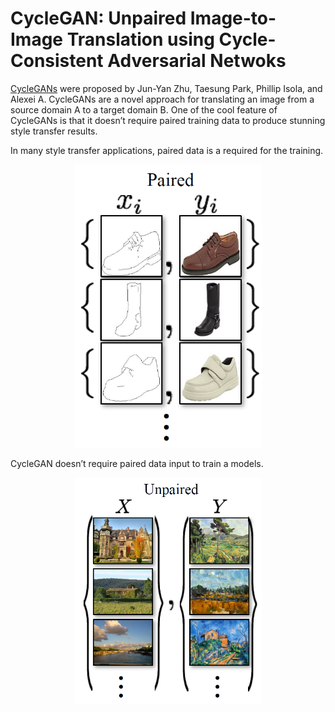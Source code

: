 ﻿# CycleGAN: Unpaired Image-to-Image Translation using Cycle-Consistent Adversarial Netwoks

[CycleGANs](https://arxiv.org/pdf/1703.10593.pdf) were proposed by Jun-Yan Zhu, Taesung Park, Phillip Isola, and Alexei A. CycleGANs are a novel approach for translating an image from a source domain A to a target domain B. One of the cool feature of CycleGANs is that it doesn’t require paired training data to produce stunning style transfer results. 

In many style transfer applications, paired data is a required for the training.
<p align="center">
  <img src="./paired_data_sample.png" width="300px" title="Paired Data">
</p>

CycleGAN doesn’t require paired data input to train a models.
<p align="center">
  <img src="./unpaired_data_sample.png" width="300px" title="Unpaired Data">
</p>

